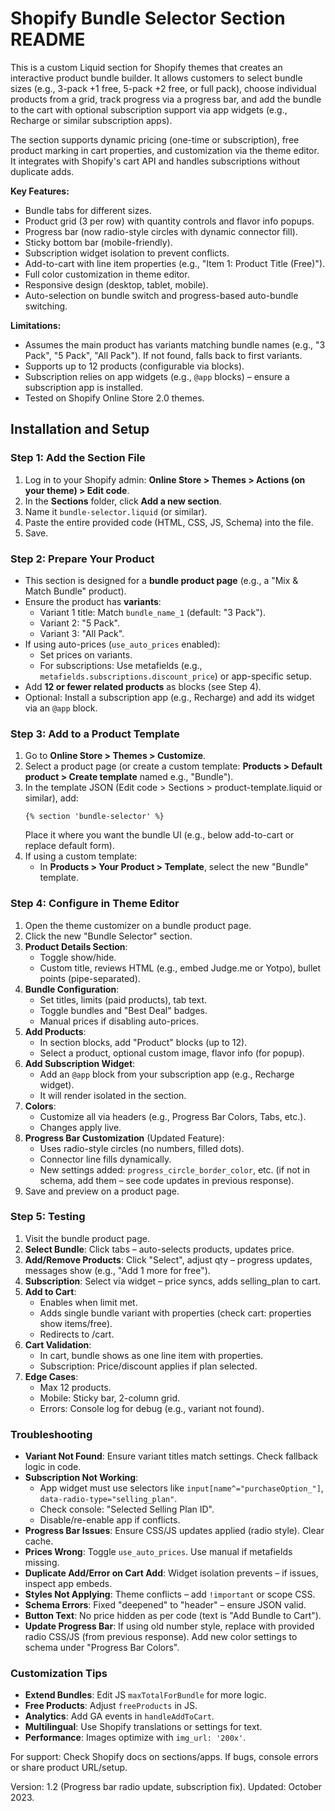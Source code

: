 # Shopify Bundle Selector Section README

This is a custom Liquid section for Shopify themes that creates an interactive product bundle builder. It allows customers to select bundle sizes (e.g., 3-pack +1 free, 5-pack +2 free, or full pack), choose individual products from a grid, track progress via a progress bar, and add the bundle to the cart with optional subscription support via app widgets (e.g., Recharge or similar subscription apps). 

The section supports dynamic pricing (one-time or subscription), free product marking in cart properties, and customization via the theme editor. It integrates with Shopify's cart API and handles subscriptions without duplicate adds.

**Key Features:**
- Bundle tabs for different sizes.
- Product grid (3 per row) with quantity controls and flavor info popups.
- Progress bar (now radio-style circles with dynamic connector fill).
- Sticky bottom bar (mobile-friendly).
- Subscription widget isolation to prevent conflicts.
- Add-to-cart with line item properties (e.g., "Item 1: Product Title (Free)").
- Full color customization in theme editor.
- Responsive design (desktop, tablet, mobile).
- Auto-selection on bundle switch and progress-based auto-bundle switching.

**Limitations:**
- Assumes the main product has variants matching bundle names (e.g., "3 Pack", "5 Pack", "All Pack"). If not found, falls back to first variants.
- Supports up to 12 products (configurable via blocks).
- Subscription relies on app widgets (e.g., `@app` blocks) – ensure a subscription app is installed.
- Tested on Shopify Online Store 2.0 themes.

## Installation and Setup

### Step 1: Add the Section File
1. Log in to your Shopify admin: **Online Store > Themes > Actions (on your theme) > Edit code**.
2. In the **Sections** folder, click **Add a new section**.
3. Name it `bundle-selector.liquid` (or similar).
4. Paste the entire provided code (HTML, CSS, JS, Schema) into the file.
5. Save.

### Step 2: Prepare Your Product
- This section is designed for a **bundle product page** (e.g., a "Mix & Match Bundle" product).
- Ensure the product has **variants**:
  - Variant 1 title: Match `bundle_name_1` (default: "3 Pack").
  - Variant 2: "5 Pack".
  - Variant 3: "All Pack".
- If using auto-prices (`use_auto_prices` enabled):
  - Set prices on variants.
  - For subscriptions: Use metafields (e.g., `metafields.subscriptions.discount_price`) or app-specific setup.
- Add **12 or fewer related products** as blocks (see Step 4).
- Optional: Install a subscription app (e.g., Recharge) and add its widget via an `@app` block.

### Step 3: Add to a Product Template
1. Go to **Online Store > Themes > Customize**.
2. Select a product page (or create a custom template: **Products > Default product > Create template** named e.g., "Bundle").
3. In the template JSON (Edit code > Sections > product-template.liquid or similar), add:
   ```
   {% section 'bundle-selector' %}
   ```
   Place it where you want the bundle UI (e.g., below add-to-cart or replace default form).
4. If using a custom template:
   - In **Products > Your Product > Template**, select the new "Bundle" template.

### Step 4: Configure in Theme Editor
1. Open the theme customizer on a bundle product page.
2. Click the new "Bundle Selector" section.
3. **Product Details Section**:
   - Toggle show/hide.
   - Custom title, reviews HTML (e.g., embed Judge.me or Yotpo), bullet points (pipe-separated).
4. **Bundle Configuration**:
   - Set titles, limits (paid products), tab text.
   - Toggle bundles and "Best Deal" badges.
   - Manual prices if disabling auto-prices.
5. **Add Products**:
   - In section blocks, add "Product" blocks (up to 12).
   - Select a product, optional custom image, flavor info (for popup).
6. **Add Subscription Widget**:
   - Add an `@app` block from your subscription app (e.g., Recharge widget).
   - It will render isolated in the section.
7. **Colors**:
   - Customize all via headers (e.g., Progress Bar Colors, Tabs, etc.).
   - Changes apply live.
8. **Progress Bar Customization** (Updated Feature):
   - Uses radio-style circles (no numbers, filled dots).
   - Connector line fills dynamically.
   - New settings added: `progress_circle_border_color`, etc. (if not in schema, add them – see code updates in previous response).
8. Save and preview on a product page.

### Step 5: Testing
1. Visit the bundle product page.
2. **Select Bundle**: Click tabs – auto-selects products, updates price.
3. **Add/Remove Products**: Click "Select", adjust qty – progress updates, messages show (e.g., "Add 1 more for free").
4. **Subscription**: Select via widget – price syncs, adds selling_plan to cart.
5. **Add to Cart**:
   - Enables when limit met.
   - Adds single bundle variant with properties (check cart: properties show items/free).
   - Redirects to /cart.
6. **Cart Validation**:
   - In cart, bundle shows as one line item with properties.
   - Subscription: Price/discount applies if plan selected.
7. **Edge Cases**:
   - Max 12 products.
   - Mobile: Sticky bar, 2-column grid.
   - Errors: Console log for debug (e.g., variant not found).

### Troubleshooting
- **Variant Not Found**: Ensure variant titles match settings. Check fallback logic in code.
- **Subscription Not Working**: 
  - App widget must use selectors like `input[name^="purchaseOption_"]`, `data-radio-type="selling_plan"`.
  - Check console: "Selected Selling Plan ID".
  - Disable/re-enable app if conflicts.
- **Progress Bar Issues**: Ensure CSS/JS updates applied (radio style). Clear cache.
- **Prices Wrong**: Toggle `use_auto_prices`. Use manual if metafields missing.
- **Duplicate Add/Error on Cart Add**: Widget isolation prevents – if issues, inspect app embeds.
- **Styles Not Applying**: Theme conflicts – add `!important` or scope CSS.
- **Schema Errors**: Fixed "deepened" to "header" – ensure JSON valid.
- **Button Text**: No price hidden as per code (text is "Add Bundle to Cart").
- **Update Progress Bar**: If using old number style, replace with provided radio CSS/JS (from previous response). Add new color settings to schema under "Progress Bar Colors".

### Customization Tips
- **Extend Bundles**: Edit JS `maxTotalForBundle` for more logic.
- **Free Products**: Adjust `freeProducts` in JS.
- **Analytics**: Add GA events in `handleAddToCart`.
- **Multilingual**: Use Shopify translations or settings for text.
- **Performance**: Images optimize with `img_url: '200x'`.

For support: Check Shopify docs on sections/apps. If bugs, console errors or share product URL/setup.

Version: 1.2 (Progress bar radio update, subscription fix). Updated: October 2023.
